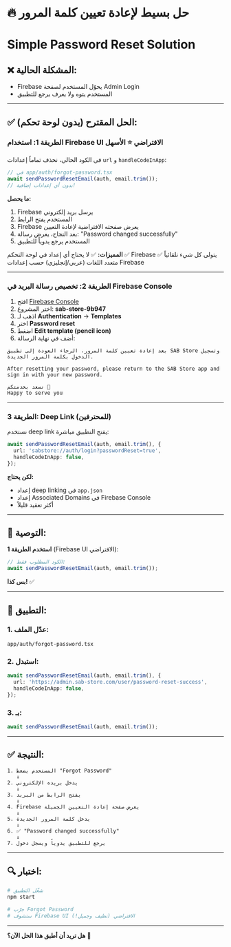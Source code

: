 # 🔥 حل بسيط لإعادة تعيين كلمة المرور
# Simple Password Reset Solution

## ❌ المشكلة الحالية:
- Firebase يحوّل المستخدم لصفحة Admin Login
- المستخدم يتوه ولا يعرف يرجع للتطبيق

---

## ✅ الحل المقترح (بدون لوحة تحكم):

### **الطريقة 1: استخدام Firebase UI الافتراضي** ⭐ الأسهل

في الكود الحالي، نحذف تماماً إعدادات `url` و `handleCodeInApp`:

```typescript
// في app/auth/forgot-password.tsx
await sendPasswordResetEmail(auth, email.trim());
// بدون أي إعدادات إضافية!
```

**ما يحصل:**
1. Firebase يرسل بريد إلكتروني
2. المستخدم يفتح الرابط
3. Firebase يعرض صفحته الافتراضية لإعادة التعيين
4. بعد النجاح، يعرض رسالة: "Password changed successfully"
5. المستخدم يرجع يدوياً للتطبيق

**المميزات:**
✅ لا يحتاج أي إعداد في لوحة التحكم
✅ Firebase يتولى كل شيء تلقائياً
✅ متعدد اللغات (عربي/إنجليزي) حسب إعدادات Firebase

---

### **الطريقة 2: تخصيص رسالة البريد في Firebase Console**

1. افتح [Firebase Console](https://console.firebase.google.com)
2. اختر المشروع: **sab-store-9b947**
3. اذهب لـ **Authentication** → **Templates**
4. اختر **Password reset**
5. اضغط **Edit template (pencil icon)**
6. أضف في نهاية الرسالة:

```
بعد إعادة تعيين كلمة المرور، الرجاء العودة إلى تطبيق SAB Store وتسجيل الدخول بكلمة المرور الجديدة.

After resetting your password, please return to the SAB Store app and sign in with your new password.

نسعد بخدمتكم 💙
Happy to serve you
```

---

### **الطريقة 3: Deep Link (للمحترفين)**

نستخدم deep link يفتح التطبيق مباشرة:

```typescript
await sendPasswordResetEmail(auth, email.trim(), {
  url: 'sabstore://auth/login?passwordReset=true',
  handleCodeInApp: false,
});
```

**لكن يحتاج:**
- إعداد deep linking في `app.json`
- إعداد Associated Domains في Firebase Console
- أكثر تعقيد قليلاً

---

## 🎯 التوصية:

**استخدم الطريقة 1** (Firebase UI الافتراضي):

```typescript
// الكود المطلوب فقط:
await sendPasswordResetEmail(auth, email.trim());
```

**بس كذا!** ✅

---

## 📝 التطبيق:

### 1. عدّل الملف:
`app/auth/forgot-password.tsx`

### 2. استبدل:
```typescript
await sendPasswordResetEmail(auth, email.trim(), {
  url: 'https://admin.sab-store.com/user/password-reset-success',
  handleCodeInApp: false,
});
```

### 3. بـ:
```typescript
await sendPasswordResetEmail(auth, email.trim());
```

---

## ✅ النتيجة:

```
1. المستخدم يضغط "Forgot Password"
   ↓
2. يدخل بريده الإلكتروني
   ↓
3. يفتح الرابط من البريد
   ↓
4. Firebase يعرض صفحة إعادة التعيين الجميلة
   ↓
5. يدخل كلمة المرور الجديدة
   ↓
6. ✅ "Password changed successfully"
   ↓
7. يرجع للتطبيق يدوياً ويسجل دخول
```

---

## 🔍 اختبار:

```bash
# شغّل التطبيق
npm start

# جرّب Forgot Password
# ستشوف Firebase UI الافتراضي (نظيف وجميل!)
```

---

**هل تريد أن أطبق هذا الحل الآن؟** 🚀
